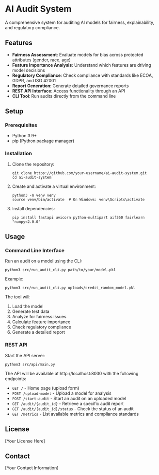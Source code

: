# AI Audit System

A comprehensive system for auditing AI models for fairness, explainability, and regulatory compliance.

## Features

- **Fairness Assessment**: Evaluate models for bias across protected attributes (gender, race, age)
- **Feature Importance Analysis**: Understand which features are driving model decisions
- **Regulatory Compliance**: Check compliance with standards like ECOA, GDPR, and ISO 42001
- **Report Generation**: Generate detailed governance reports
- **REST API Interface**: Access functionality through an API
- **CLI Tool**: Run audits directly from the command line

## Setup

### Prerequisites

- Python 3.9+
- pip (Python package manager)

### Installation

1. Clone the repository:

   ```
   git clone https://github.com/your-username/ai-audit-system.git
   cd ai-audit-system
   ```

2. Create and activate a virtual environment:

   ```
   python3 -m venv venv
   source venv/bin/activate  # On Windows: venv\Scripts\activate
   ```

3. Install dependencies:
   ```
   pip install fastapi uvicorn python-multipart aif360 fairlearn "numpy<2.0.0"
   ```

## Usage

### Command Line Interface

Run an audit on a model using the CLI:

```
python3 src/run_audit_cli.py path/to/your/model.pkl
```

Example:

```
python3 src/run_audit_cli.py uploads/credit_random_model.pkl
```

The tool will:

1. Load the model
2. Generate test data
3. Analyze for fairness issues
4. Calculate feature importance
5. Check regulatory compliance
6. Generate a detailed report

### REST API

Start the API server:

```
python3 src/api/main.py
```

The API will be available at http://localhost:8000 with the following endpoints:

- `GET /` - Home page (upload form)
- `POST /upload-model` - Upload a model for analysis
- `POST /start-audit` - Start an audit on an uploaded model
- `GET /audit/{audit_id}` - Retrieve a specific audit report
- `GET /audit/{audit_id}/status` - Check the status of an audit
- `GET /metrics` - List available metrics and compliance standards

## License

[Your License Here]

## Contact

[Your Contact Information]
